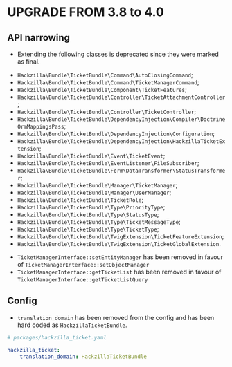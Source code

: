 UPGRADE FROM 3.8 to 4.0
=======================

## API narrowing

 * Extending the following classes is deprecated since they were
   marked as final.

 - `Hackzilla\Bundle\TicketBundle\Command\AutoClosingCommand`;
 - `Hackzilla\Bundle\TicketBundle\Command\TicketManagerCommand`;
 - `Hackzilla\Bundle\TicketBundle\Component\TicketFeatures`;
 - `Hackzilla\Bundle\TicketBundle\Controller\TicketAttachmentController`;
 - `Hackzilla\Bundle\TicketBundle\Controller\TicketController`;
 - `Hackzilla\Bundle\TicketBundle\DependencyInjection\Compiler\DoctrineOrmMappingsPass`;
 - `Hackzilla\Bundle\TicketBundle\DependencyInjection\Configuration`;
 - `Hackzilla\Bundle\TicketBundle\DependencyInjection\HackzillaTicketExtension`;
 - `Hackzilla\Bundle\TicketBundle\Event\TicketEvent`;
 - `Hackzilla\Bundle\TicketBundle\EventListener\FileSubscriber`;
 - `Hackzilla\Bundle\TicketBundle\Form\DataTransformer\StatusTransformer`;
 - `Hackzilla\Bundle\TicketBundle\Manager\TicketManager`;
 - `Hackzilla\Bundle\TicketBundle\Manager\UserManager`;
 - `Hackzilla\Bundle\TicketBundle\TicketRole`;
 - `Hackzilla\Bundle\TicketBundle\Type\PriorityType`;
 - `Hackzilla\Bundle\TicketBundle\Type\StatusType`;
 - `Hackzilla\Bundle\TicketBundle\Type\TicketMessageType`;
 - `Hackzilla\Bundle\TicketBundle\Type\TicketType`;
 - `Hackzilla\Bundle\TicketBundle\TwigExtension\TicketFeatureExtension`;
 - `Hackzilla\Bundle\TicketBundle\TwigExtension\TicketGlobalExtension`.

* `TicketManagerInterface::setEntityManager` has been removed in favour of `TicketManagerInterface::setObjectManager`
* `TicketManagerInterface::getTicketList` has been removed in favour of `TicketManagerInterface::getTicketListQuery`

## Config

* `translation_domain` has been removed from the config and has been hard coded as `HackzillaTicketBundle`.
```yml
# packages/hackzilla_ticket.yaml

hackzilla_ticket:
    translation_domain: HackzillaTicketBundle
```
